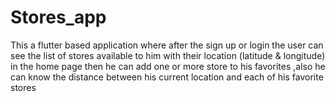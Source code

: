 # Stores_app
This a flutter based application where after the sign up or login the user can see the list of stores available to him with their location (latitude & longitude) in the home page then he can add one or more store to his favorites ,also he can know the distance between his current location and each of his favorite stores
